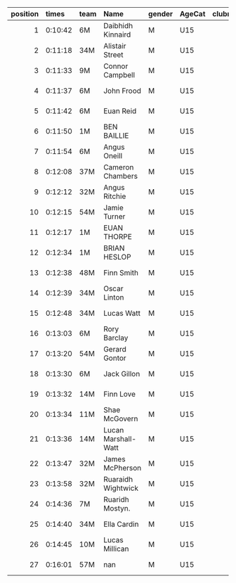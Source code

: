 |   position | times   | team   | Name                | gender   | AgeCat   |   clubnumber | Club name            | Website                               |   finishPosition |
|-----------:|:--------|:-------|:--------------------|:---------|:---------|-------------:|:---------------------|:--------------------------------------|-----------------:|
|          1 | 0:10:42 | 6M     | Daibhidh Kinnaird   | M        | U15      |            6 | Cambuslang Harriers  | https://cambuslangharriers.org/       |                1 |
|          2 | 0:11:18 | 34M    | Alistair Street     | M        | U15      |           34 | Kilbarchan AAC       | https://kilbarchanaac.org.uk/         |                2 |
|          3 | 0:11:33 | 9M     | Connor Campbell     | M        | U15      |            9 | Garscube Harriers    | https://www.garscubeharriers.org.uk/  |                3 |
|          4 | 0:11:37 | 6M     | John Frood          | M        | U15      |            6 | Cambuslang Harriers  | https://cambuslangharriers.org/       |                4 |
|          5 | 0:11:42 | 6M     | Euan Reid           | M        | U15      |            6 | Cambuslang Harriers  | https://cambuslangharriers.org/       |                5 |
|          6 | 0:11:50 | 1M     | BEN BAILLIE         | M        | U15      |            1 | East Kilbride AC     | http://www.ekac.org.uk/               |                6 |
|          7 | 0:11:54 | 6M     | Angus Oneill        | M        | U15      |            6 | Cambuslang Harriers  | https://cambuslangharriers.org/       |                7 |
|          8 | 0:12:08 | 37M    | Cameron Chambers    | M        | U15      |           37 | Law & District AAC   | http://www.lawaac.co.uk/              |                8 |
|          9 | 0:12:12 | 32M    | Angus Ritchie       | M        | U15      |           32 | Helensburgh AAC      | https://www.helensburghaac.com/       |                9 |
|         10 | 0:12:15 | 54M    | Jamie Turner        | M        | U15      |           54 | VP-Glasgow           | https://www.vp-glasgow.com            |               10 |
|         11 | 0:12:17 | 1M     | EUAN THORPE         | M        | U15      |            1 | East Kilbride AC     | http://www.ekac.org.uk/               |               11 |
|         12 | 0:12:34 | 1M     | BRIAN HESLOP        | M        | U15      |            1 | East Kilbride AC     | http://www.ekac.org.uk/               |               12 |
|         13 | 0:12:38 | 48M    | Finn Smith          | M        | U15      |           48 | Springburn Harriers  | https://www.springburnharriers.co.uk/ |               13 |
|         14 | 0:12:39 | 34M    | Oscar Linton        | M        | U15      |           34 | Kilbarchan AAC       | https://kilbarchanaac.org.uk/         |               14 |
|         15 | 0:12:48 | 34M    | Lucas Watt          | M        | U15      |           34 | Kilbarchan AAC       | https://kilbarchanaac.org.uk/         |               16 |
|         16 | 0:13:03 | 6M     | Rory Barclay        | M        | U15      |            6 | Cambuslang Harriers  | https://cambuslangharriers.org/       |               18 |
|         17 | 0:13:20 | 54M    | Gerard Gontor       | M        | U15      |           54 | VP-Glasgow           | https://www.vp-glasgow.com            |               21 |
|         18 | 0:13:30 | 6M     | Jack Gillon         | M        | U15      |            6 | Cambuslang Harriers  | https://cambuslangharriers.org/       |               24 |
|         19 | 0:13:32 | 14M    | Finn Love           | M        | U15      |           14 | Ayr Seaforth AC      | https://www.ayrseaforth.co.uk/        |               25 |
|         20 | 0:13:34 | 11M    | Shae McGovern       | M        | U15      |           11 | Airdrie Harriers     | http://airdrieharriers.org/           |               26 |
|         21 | 0:13:36 | 14M    | Lucan Marshall-Watt | M        | U15      |           14 | Ayr Seaforth AC      | https://www.ayrseaforth.co.uk/        |               27 |
|         22 | 0:13:47 | 32M    | James McPherson     | M        | U15      |           32 | Helensburgh AAC      | https://www.helensburghaac.com/       |               29 |
|         23 | 0:13:58 | 32M    | Ruaraidh Wightwick  | M        | U15      |           32 | Helensburgh AAC      | https://www.helensburghaac.com/       |               31 |
|         24 | 0:14:36 | 7M     | Ruaridh Mostyn.     | M        | U15      |            7 | Giffnock North AC    | https://www.giffnocknorth.co.uk/      |               36 |
|         25 | 0:14:40 | 34M    | Ella Cardin         | M        | U15      |           34 | Kilbarchan AAC       | https://kilbarchanaac.org.uk/         |               37 |
|         26 | 0:14:45 | 10M    | Lucas Millican      | M        | U15      |           10 | Shettleston Harriers | http://shettlestonharriers.org.uk/    |               39 |
|         27 | 0:16:01 | 57M    | nan                 | M        | U15      |           57 | Whitemoss AAC        | https://whitemossaac.co.uk/           |               49 |